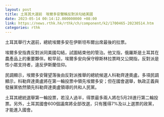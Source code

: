 ```yaml
---
layout: post
title: 土耳其大選前　埃爾多安聲稱反對派勾結美國
date: 2023-05-14 00:14:12.000000000 +08:00
link: https://news.rthk.hk/rthk/ch/component/k2/1700465-20230514.htm
categories: rthk
---
```


土耳其舉行大選前，總統埃爾多安在伊斯坦布爾出席最後的拉票。

埃爾多安指責反對派同美國勾結，試圖結束他的管治。他又指，俄羅斯是土耳其在農產品上的重要夥伴。較早前，埃爾多安向保守穆斯林拉票時又公開指，反對派是性小眾支持者，違反伊斯蘭信仰。

民調顯示，埃爾多安聲望落後由反對派推舉的總統候選人科勒齊達奧盧。多項民調顯示，科勒齊達奧盧將在第一輪投票中領先埃爾多安；但在國會選舉，執政正義與發展黨依然領先科勒齊達奧盧領導的共和人民黨。

土耳其總統選舉第一輪投票，若沒人過半，得票最多兩人將在5月28進行第二輪投票。另外，土耳其國會600個議席將全部改選，只有獲得7%及以上選票的政黨，才能進入國會。
